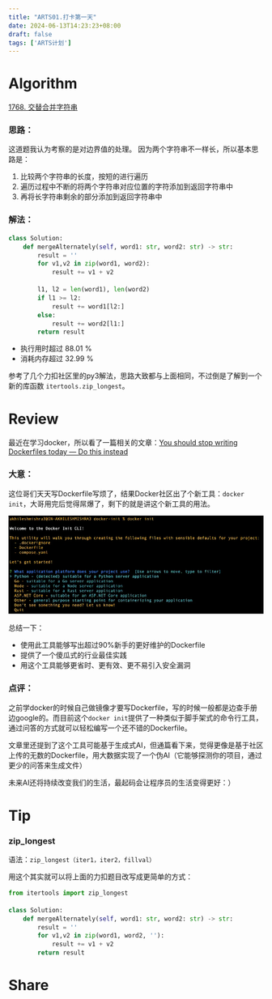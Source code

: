 ```yaml
---
title: "ARTS01.打卡第一天"
date: 2024-06-13T14:23:23+08:00
draft: false
tags: ['ARTS计划']
---
```


# **Algorithm**

[1768. 交替合并字符串](https://leetcode.cn/problems/merge-strings-alternately/description/?envType=study-plan-v2&envId=leetcode-75)

### 思路：

这道题我认为考察的是对边界值的处理。
因为两个字符串不一样长，所以基本思路是：
1. 比较两个字符串的长度，按短的进行遍历
2. 遍历过程中不断的将两个字符串对应位置的字符添加到返回字符串中
3. 再将长字符串剩余的部分添加到返回字符串中

### 解法：

```python
class Solution:
    def mergeAlternately(self, word1: str, word2: str) -> str:
        result = ''
        for v1,v2 in zip(word1, word2):
            result += v1 + v2

        l1, l2 = len(word1), len(word2)
        if l1 >= l2:
            result += word1[l2:]
        else:
            result += word2[l1:]
        return result
```

- 执行用时超过 88.01 %
- 消耗内存超过 32.99 %

参考了几个力扣社区里的py3解法，思路大致都与上面相同，不过倒是了解到一个新的库函数 `itertools.zip_longest`。

# **Review**

最近在学习docker，所以看了一篇相关的文章：[You should stop writing Dockerfiles today — Do this instead](https://medium.com/kpmg-uk-engineering/you-should-stop-writing-dockerfiles-today-do-this-instead-3cd8a44cb8b0)

### 大意：

这位哥们天天写Dockerfile写烦了，结果Docker社区出了个新工具：`docker init`，大哥用完后觉得屌爆了，剩下的就是讲这个新工具的用法。

![](/arts01/1.jpg)

总结一下：
- 使用此工具能够写出超过90%新手的更好维护的Dockerfile
- 提供了一个傻瓜式的行业最佳实践
- 用这个工具能够更省时、更有效、更不易引入安全漏洞

### 点评：

之前学docker的时候自己做镜像才要写Dockerfile，写的时候一般都是边查手册边google的。而目前这个`docker init`提供了一种类似于脚手架式的命令行工具，通过问答的方式就可以轻松编写一个还不错的Dockerfile。

文章里还提到了这个工具可能基于生成式AI，但通篇看下来，觉得更像是基于社区上传的无数的Dockerfile，用大数据实现了一个伪AI（它能够探测你的项目，通过更少的问答来生成文件）

未来AI还将持续改变我们的生活，最起码会让程序员的生活变得更好：）

# **Tip**

### zip_longest

语法：`zip_longest（iter1，iter2，fillval）`

用这个其实就可以将上面的力扣题目改写成更简单的方式：
```python
from itertools import zip_longest

class Solution:
    def mergeAlternately(self, word1: str, word2: str) -> str:
        result = ''
        for v1,v2 in zip(word1, word2, ''):
            result += v1 + v2
        return result
```

# **Share**

